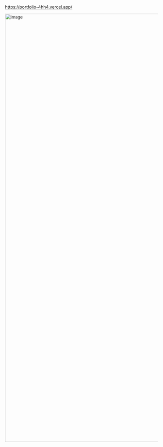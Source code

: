 https://portfolio-4hh4.vercel.app/


<img width="2433" height="1413" alt="image" src="https://github.com/user-attachments/assets/9aead83c-a13c-4363-8042-953abee6c4de" />
